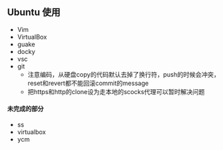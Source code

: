 ## Ubuntu 使用

* Vim
* VirtualBox
* guake
* docky
* vsc
* git
    * 注意编码，从硬盘copy的代码默认去掉了换行符，push的时候会冲突，reset和revert都不能回滚commit的message
    * 把https和http的clone设为走本地的scocks代理可以暂时解决问题
#### 未完成的部分
* ss
* virtualbox
* ycm
